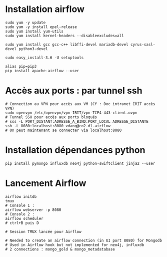 # Installation airflow
    
    sudo yum -y update  
    sudo yum -y install epel-release
    sudo yum install yum-utils
    sudo yum install kernel-headers --disableexcludes=all
    
    sudo yum install gcc gcc-c++ libffi-devel mariadb-devel cyrus-sasl-devel python3-devel
    
    sudo easy_install-3.6 -U setuptools

    alias pip=pip3
    pip install apache-airflow --user
    
    
    
    
# Accès aux ports : par tunnel ssh 
    # Connection au VPN pour accès aux VM (Cf : Doc intranet IRIT accès VPN)   
    sudo openvpn /etc/openvpn/vpn-IRIT/vpn-TCP4-443-client.ovpn
    # Tunnel SSH pour accès aux ports bloqués
    # sss -L PORT_DISTANT:ADRESSE_A_BIND:PORT_LOCAL ADRESSE_DISTANTE
    ssh -L 8080:localhost:8080 vdang@co2-dl-airflow
    # On peut maintenant se connecter via localhost:8080
    
    
# Installation dépendances python 

    pip install pymongo influxdb neo4j python-swiftclient jinja2 --user
    
    
    
    
# Lancement Airflow

    airflow initdb
    tmux 
    # Console 1 :
    airflow webserver -p 8080
    # Console 2 : 
    airflow scheduler 
    # ctrl+B puis D 
    
    # Session TMUX lancée pour Airflow   
    
    # Needed to create an airflow connection (in UI port 8080) for Mongodb
    # Used in Airflow hook but not implemented for neo4j, influxdb
    # 2 connections : mongo_gold & mongo_metadatabase